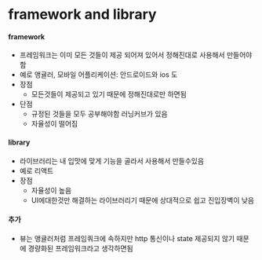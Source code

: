 # framework and library

#### framework

* 프레임워크는 이미 모든 것들이 제공 되어져 있어서 정해진대로 사용해서 만들어야함
* 예로 앵귤러, 모바일 어플리케이션: 안드로이드와 ios 도
* 장점
  * 모든것들이 제공되고 있기 때문에 정해진대로만 하면됨
* 단점
  * 규정된 것들을 모두 공부해야함 러닝커브가 있음
  * 자율성이 떨어짐

&#x20;

#### library

* 라이브러리는 내 입맛에 맞게 기능을 골라서 사용해서 만들수있음
* 예로 리액트
* 장점
  * 자율성이 높음
  * UI에대한것만 해결하는 라이브러리기 때문에 상대적으로 쉽고 진입장벽이 낮음

&#x20;

#### 추가

* 뷰는 앵귤러처럼 프레임쿼크에 속하지만 http 통신이나 state 제공되지 않기 때문에 경량화된 프레임워크라고 생각하면됨
